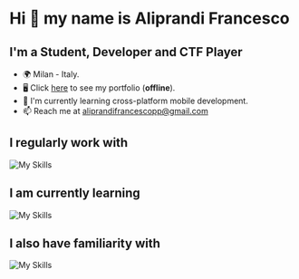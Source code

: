 # Hi 👋 my name is Aliprandi Francesco

## I'm a Student, Developer and CTF Player

- 🌍 Milan - Italy.
- 🖥️ Click [here](https://aliprandi-francesco-portfolio.herokuapp.com) to see my portfolio (**offline**).
- 🚀 I'm currently learning cross-platform mobile development.
- 📫 Reach me at aliprandifrancescopp@gmail.com

## I regularly work with

![My Skills](https://skillicons.dev/icons?i=python,js,ts,react,tailwindcss,express,mongodb,docker)

## I am currently learning

![My Skills](https://skillicons.dev/icons?i=next,firebase)

## I also have familiarity with

![My Skills](https://skillicons.dev/icons?i=c,rust,java,php,mysql)
